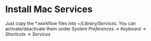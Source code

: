 # Install Mac Services
Just copy the *.workflow files into *~/Library/Services*.
You can activate/deactivate them under *System Preferences -> Keyboard -> Shortcuts -> Services*